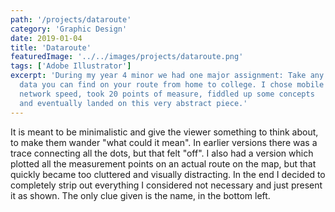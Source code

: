 ```yaml
---
path: '/projects/dataroute'
category: 'Graphic Design'
date: 2019-01-04
title: 'Dataroute'
featuredImage: '../../images/projects/dataroute.png'
tags: ['Adobe Illustrator']
excerpt: 'During my year 4 minor we had one major assignment: Take any form of
  data you can find on your route from home to college. I chose mobile
  network speed, took 20 points of measure, fiddled up some concepts
  and eventually landed on this very abstract piece.'
---
```


It is meant to be minimalistic and give the viewer something to think about, to make them wander "what could it mean". In earlier versions there was a trace connecting all the dots, but that felt "off". I also had a version which plotted all the measurement points on an actual route on the map, but that quickly became too cluttered and visually distracting. In the end I decided to completely strip out everything I considered not necessary and just present it as shown. The only clue given is the name, in the bottom left.
